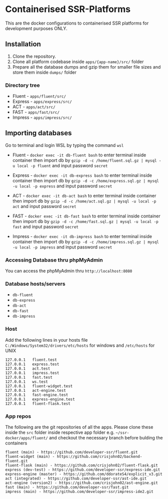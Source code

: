 # Containerised SSR-Platforms

This are the docker configurations to containerised SSR platforms for development purposes ONLY.

## Installation

1. Clone the repository.
2. Clone all platform codebase inside `apps/{app-name}/src/` folder
3. Prepare all the database dumps and gzip them for smaller file sizes and store them inside `dumps/` folder

### Directory tree
- Fluent -  `apps/fluent/src/`
- Express - `apps/express/src/`
- ACT -     `apps/act/src/`
- FAST -    `apps/fast/src/`
- Impress -    `apps/impress/src/`

## Importing databases

Go to terminal and login WSL by typing the command `wsl`

- Fluent - `docker exec -it db-fluent bash` to enter terminal inside container then import db by `gzip -d -c /home/fluent.sql.gz | mysql -u local -p fluent` and input password `secret`

- Express - `docker exec -it db-express bash` to enter terminal inside container then import db by `gzip -d -c /home/express.sql.gz | mysql -u local -p express` and input password `secret`

- ACT - `docker exec -it db-act bash` to enter terminal inside container then import db by `gzip -d -c /home/act.sql.gz | mysql -u local -p act` and input password `secret`

- FAST - `docker exec -it db-fast bash` to enter terminal inside container then import db by `gzip -d -c /home/fast.sql.gz | mysql -u local -p fast` and input password `secret`

- Impress - `docker exec -it db-impress bash` to enter terminal inside container then import db by `gzip -d -c /home/impress.sql.gz | mysql -u local -p impress` and input password `secret`


### Accessing Database thru phpMyAdmin

You can access the phpMyAdmin thru `http://localhost:8080`

### Database hosts/servers

- `db-fluent`
- `db-express`
- `db-act`
- `db-fast`
- `db-impress`

### Host

Add the following lines in your hosts file `C:/Windows/System32/drivers/etc/hosts` for windows and `/etc/hosts` for UNIX

```
127.0.0.1	fluent.test
127.0.0.1	express.test
127.0.0.1	act.test
127.0.0.1	impress.test
127.0.0.1	fast.test
127.0.0.1	ws.test
127.0.0.1	fluent-widget.test
127.0.0.1	act-engine.test
127.0.0.1	fast-engine.test
127.0.0.1	express-engine.test
127.0.0.1	fluent-flask.test
```

### App repos

The following are the git repositories of all the apps. Please clone these inside the `src` folder inside respective app folder e.g. `~/ssr-docker/apps/fluent/` and checkout the necessary branch before bulding the containers

```
fluent (main) - https://github.com/developer-ssr/fluent.git
fluent-widget (main) - https://github.com/crisjohn02/backend-fluent.git
fluent-flask (main) - https://github.com/crisjohn02/fluent-flask.git
express (dev-test) - https://github.com/developer-ssr/express-ide.git
express-engine (master) - https://github.com/ddorateS4/explicit_v3.git
act (integrated) - https://github.com/developer-ssr/ast-ide.git
act-engine (version2) - https://github.com/crisjohn02/ast-engine.git
fast (main) - https://github.com/developer-ssr/fast.git
impress (main) - https://github.com/developer-ssr/impress-ide2.git
```

